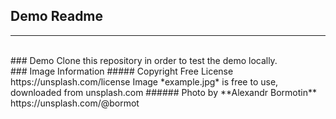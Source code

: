 ## Demo Readme
---
<br>
### Demo
Clone this repository in order to test the demo locally.
<br>
### Image Information
##### Copyright Free License https://unsplash.com/license 
Image *example.jpg* is free to use, downloaded from unsplash.com
###### Photo by **Alexandr Bormotin**
https://unsplash.com/@bormot
